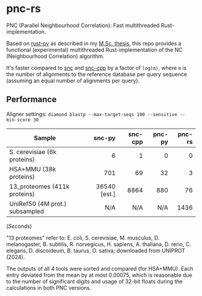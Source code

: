 # pnc-rs
PNC (Parallel Neighbourhood Correlation): Fast multithreaded Rust-implementation. 

Based on [rust-py](https://github.com/yrin/pnc-py) as described in my [M.Sc. thesis](https://kurser.math.su.se/pluginfile.php/105616/mod_folder/content/0/2023/Yrin_Eldfjell_MSc_datalogi_2023.pdf), this repo provides a functional (experimental) multithreaded Rust-implementation of the NC (Neighbourhood Correlation) algorithm.

It's faster compared to [snc](https://github.com/arvestad/snc/) and [snc-cpp](https://github.com/arvestad/fast-neighborhood-correlation) by a factor of `log(m)`, where `m` is the number of alignments to the reference database per query sequence (assuming an equal number of alignments per query).


## Performance

Aligner settings:
`diamond blastp --max-target-seqs 100 --sensitive --min-score 30`

| Sample                         |   snc-py        |   snc-cpp |   pnc-py    |    pnc-rs | 
| ------------------------------ | --------------: | --------: | ----------: | --------: |
| S. cerevisiae (6k proteins)    |        6        |         1 |          0  |         0 |
| HSA+MMU (38k proteins)         |      701        |        69 |         32  |         3 |
| 13_proteomes (411k proteins)   |    36540 [est.] |      8864 |        880  |        76 |
| UniRef50 (4M prot.) subsampled |     N/A         |       N/A |        N/A  |      1436 |
(_Seconds_)

"13 proteomes" refer to: E. coli, S. cerevisiae, M. musculus, D. melanogaster, B. subtilis, R. norvegicus, H. sapiens, A. thaliana, D. rerio, C. elegans, D. discoideum, B. taurus, O. sativa; downloaded from UNIPROT (2024).

The outputs of all 4 tools were sorted and compared (for HSA+MMU). Each entry deviated from the mean by at most 0.00075, which is reasonable due to the number of significant digits and usage of 32-bit floats during the calculations in both PNC versions.
